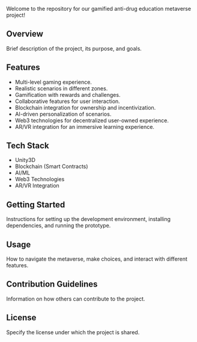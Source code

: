 

Welcome to the repository for our gamified anti-drug education metaverse project!

## Overview

Brief description of the project, its purpose, and goals.

## Features

- Multi-level gaming experience.
- Realistic scenarios in different zones.
- Gamification with rewards and challenges.
- Collaborative features for user interaction.
- Blockchain integration for ownership and incentivization.
- AI-driven personalization of scenarios.
- Web3 technologies for decentralized user-owned experience.
- AR/VR integration for an immersive learning experience.

## Tech Stack

- Unity3D
- Blockchain (Smart Contracts)
- AI/ML
- Web3 Technologies
- AR/VR Integration

## Getting Started

Instructions for setting up the development environment, installing dependencies, and running the prototype.

## Usage

How to navigate the metaverse, make choices, and interact with different features.

## Contribution Guidelines

Information on how others can contribute to the project.

## License

Specify the license under which the project is shared.
